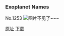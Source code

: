 ### Exoplanet Names
No.1253
![图片不见了~~~](https://imgs.xkcd.com/comics/exoplanet_names.png)

[原址](https://xkcd.com//1253) [下载](https://imgs.xkcd.com/comics/exoplanet_names.png)

